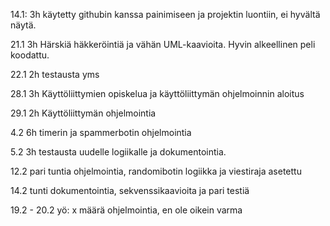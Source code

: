 14.1: 3h käytetty githubin kanssa painimiseen ja projektin luontiin, ei hyvältä näytä.

21.1 3h Härskiä häkkeröintiä ja vähän UML-kaavioita. Hyvin alkeellinen peli koodattu.

22.1 2h testausta yms

28.1 3h Käyttöliittymien opiskelua ja käyttöliittymän ohjelmoinnin aloitus

29.1 2h Käyttöliittymän ohjelmointia

4.2 6h timerin ja spammerbotin ohjelmointia

5.2 3h testausta uudelle logiikalle ja dokumentointia.

12.2 pari tuntia ohjelmointia, randomibotin logiikka ja viestiraja asetettu

14.2 tunti dokumentointia, sekvenssikaavioita ja pari testiä

19.2 - 20.2 yö: x määrä ohjelmointia, en ole oikein varma


